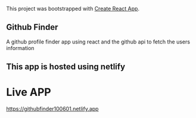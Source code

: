 This project was bootstrapped with [Create React App](https://github.com/facebook/create-react-app).

## Github Finder 

A github profile finder app using react and the github api to fetch the users information

## This app is hosted using netlify

# Live APP
https://githubfinder100601.netlify.app

